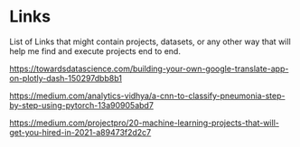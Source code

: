 # Links

List of Links that might contain projects, datasets, or any other way that will help me find and execute projects end to end.

https://towardsdatascience.com/building-your-own-google-translate-app-on-plotly-dash-150297dbb8b1

https://medium.com/analytics-vidhya/a-cnn-to-classify-pneumonia-step-by-step-using-pytorch-13a90905abd7

https://medium.com/projectpro/20-machine-learning-projects-that-will-get-you-hired-in-2021-a89473f2d2c7